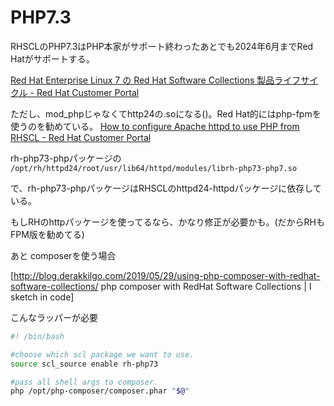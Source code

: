 # PHP7.3

RHSCLのPHP7.3はPHP本家がサポート終わったあとでも2024年6月までRed Hatがサポートする。

[Red Hat Enterprise Linux 7 の Red Hat Software Collections 製品ライフサイクル - Red Hat Customer Portal](https://access.redhat.com/ja/node/4654951)

ただし、mod_phpじゃなくてhttp24の.soになる()。Red Hat的にはphp-fpmを使うのを勧めている。
[How to configure Apache httpd to use PHP from RHSCL - Red Hat Customer Portal](https://access.redhat.com/solutions/2662201)

rh-php73-phpパッケージの
`/opt/rh/httpd24/root/usr/lib64/httpd/modules/librh-php73-php7.so`

で、rh-php73-phpパッケージはRHSCLのhttpd24-httpdパッケージに依存している。

もしRHのhttpパッケージを使ってるなら、かなり修正が必要かも。(だからRHもFPM版を勧めてる)

あと
composerを使う場合

[http://blog.derakkilgo.com/2019/05/29/using-php-composer-with-redhat-software-collections/ php composer with RedHat Software Collections | I sketch in code]

こんなラッパーが必要

```sh
#! /bin/bash

#choose which scl package we want to use.
source scl_source enable rh-php73

#pass all shell args to composer.
php /opt/php-composer/composer.phar "$@"
```
